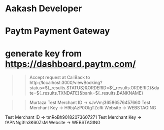 # Aakash Developer 
# Paytm Payment Gateway
# generate key from https://dashboard.paytm.com/


>> Accept request at 
>> CallBack to http://localhost:3000/viewBooking?status=${_results.STATUS}&ORDERID=${_results.ORDERID}&date=${_results.TXNDATE}&bank=${_results.BANKNAME}

>>Murtaza
Test Merchant ID -> sJvVmj36586576457660
Test Merchant Key -> H9bjAzP0OIgTZcRi
Website -> WEBSTAGING


Test Merchant ID -> tmRoBh90182073607271
Test Merchant Key -> fAPNNg3!h3K60ZsM
Website -> WEBSTAGING